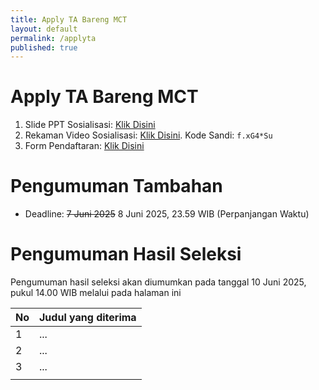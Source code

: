 ```yaml
---
title: Apply TA Bareng MCT
layout: default
permalink: /applyta
published: true
---
```


# Apply TA Bareng MCT

1. Slide PPT Sosialisasi: [Klik Disini](https://1drv.ms/p/c/4868c570b9182b7e/EdDy2tMXjJxCg2w_b_voFj0B7xSEHpI6RmUhwgJq9_p3_g?e=LHmwbB) 
2. Rekaman Video Sosialisasi: [Klik Disini](https://zoom.us/rec/share/gHUzrvxxTQIvCzj7UatRNQWMYdIdlHejlC8-IGHj2NPIy9X_H1xfPJzUq0TdgsFB.ocQxvebD_nhfzaxh). Kode Sandi: `f.xG4*Su`
3. Form Pendaftaran: [Klik Disini](https://docs.google.com/forms/d/e/1FAIpQLScsOv5uM-U7TI83xORtqSyIiRNcklMB2-RfnlyPCLMzI1uo7Q/viewform?usp=dialog)

# Pengumuman Tambahan
- Deadline: ~~7 Juni 2025~~ 8 Juni 2025, 23.59 WIB (Perpanjangan Waktu)

# Pengumuman Hasil Seleksi
Pengumuman hasil seleksi akan diumumkan pada tanggal 10 Juni 2025, pukul 14.00 WIB melalui pada halaman ini

| No  | Judul yang diterima |
| --- | ------------------- |
| 1   | ...                 |
| 2   | ...                 |
| 3   | ...                 |
|     |                     |